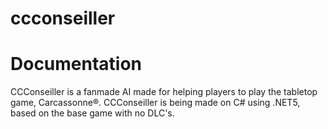 # ccconseiller
# Documentation   
CCConseiller is a fanmade AI made for helping players to play the tabletop game, Carcassonne®. CCConseiller is being made on C# using .NET5, based on the base game with no DLC's.

